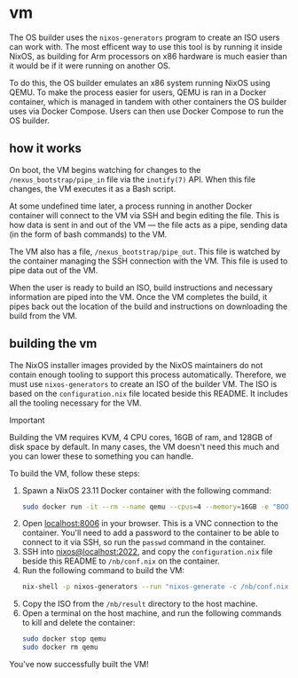 # vm
The OS builder uses the `nixos-generators` program to create an ISO users can work with. The most efficent way to use this tool is by running it inside NixOS, as building for Arm processors on x86 hardware is much easier than it would be if it were running on another OS.

To do this, the OS builder emulates an x86 system running NixOS using QEMU. To make the process easier for users, QEMU is ran in a Docker container, which is managed in tandem with other containers the OS builder uses via Docker Compose. Users can then use Docker Compose to run the OS builder.

## how it works
On boot, the VM begins watching for changes to the `/nexus_bootstrap/pipe_in` file via the `inotify(7)` API. When this file changes, the VM executes it as a Bash script.

At some undefined time later, a process running in another Docker container will connect to the VM via SSH and begin editing the file. This is how data is sent in and out of the VM &mdash; the file acts as a pipe, sending data (in the form of bash commands) to the VM.

The VM also has a file, `/nexus_bootstrap/pipe_out`. This file is watched by the container managing the SSH connection with the VM. This file is used to pipe data out of the VM.

When the user is ready to build an ISO, build instructions and necessary information are piped into the VM. Once the VM completes the build, it pipes back out the location of the build and instructions on downloading the build from the VM.

## building the vm
The NixOS installer images provided by the NixOS maintainers do not contain enough tooling to support this process automatically. Therefore, we must use `nixos-generators` to create an ISO of the builder VM. The ISO is based on the `configuration.nix` file located beside this README. It includes all the tooling necessary for the VM.

> [!IMPORTANT]
> Building the VM requires KVM, 4 CPU cores, 16GB of ram, and 128GB of disk space by default. In many cases, the VM doesn't need this much and you can lower these to something you can handle.

To build the VM, follow these steps:
1. Spawn a NixOS 23.11 Docker container with the following command:
   ```bash
   sudo docker run -it --rm --name qemu --cpus=4 --memory=16GB -e "BOOT=https://channels.nixos.org/nixos-23.11/latest-nixos-minimal-x86_64-linux.iso" -e "CPU_CORES=4" -e "RAM_SIZE=16GB" -e "DISK_SIZE=128GB" -p 8006:8006 -p 2022:22 --device=/dev/kvm --cap-add NET_ADMIN qemux/qemu-docker
   ```
2. Open [localhost:8006](https://localhost:8006) in your browser. This is a VNC connection to the container. You'll need to add a password to the container to be able to connect to it via SSH, so run the `passwd` command in the container.
3. SSH into [nixos@localhost:2022](ssh://nixos@localhost:2022), and copy the `configuration.nix` file beside this README to `/nb/conf.nix` on the container.
4. Run the following command to build the VM:
   ```bash
   nix-shell -p nixos-generators --run "nixos-generate -c /nb/conf.nix -f iso -I nixpkgs=channel:nixos-23.11 -o /nb/result"
   ```
5. Copy the ISO from the `/nb/result` directory to the host machine.
6. Open a terminal on the host machine, and run the following commands to kill and delete the container:
   ```bash
   sudo docker stop qemu
   sudo docker rm qemu
   ```
You've now successfully built the VM!
